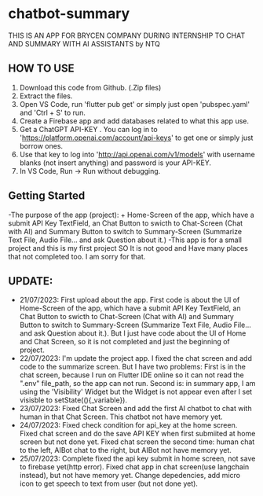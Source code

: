 # chatbot-summary

THIS IS AN APP FOR BRYCEN COMPANY DURING INTERNSHIP TO CHAT AND SUMMARY WITH AI ASSISTANTS by NTQ

## HOW TO USE 
1. Download this code from Github. (.Zip files)
2. Extract the files.
3. Open VS Code, run 'flutter pub get' or simply just open 'pubspec.yaml' and 'Ctrl + S' to run.
4. Create a Firebase app and add databases related to what this app use.
5. Get a ChatGPT API-KEY . You can log in to 'https://platform.openai.com/account/api-keys' to get one or simply just borrow ones.
6. Use that key to log into 'http://api.openai.com/v1/models' with username blanks (not insert anything) and password is your API-KEY.
7. In VS Code, Run -> Run without debugging.

## Getting Started

-The purpose of the app (project):
    + Home-Screen of the app, which have a submit API Key TextField, an Chat Button to swicth to Chat-Screen (Chat with AI) and Summary Button to switch to Summary-Screen (Summarize Text File, Audio File... and ask Question about it.)
-This app is for a small project and this is my first project SO It is not good and Have many places that not completed too. I am sorry for that. 

## UPDATE:
- 21/07/2023: First upload about the app. First code is about the UI of Home-Screen of the app, which have a submit API Key TextField, an Chat Button to swicth to Chat-Screen (Chat with AI) and Summary Button to switch to Summary-Screen (Summarize Text File, Audio File... and ask Question about it.). But I just have code about the UI of Home and Chat Screen, so it is not completed and just the beginning of project.
- 22/07/2023: I'm  update the project app. I fixed the chat screen and add code to the summarize screen. But I have two problems: First is in the chat screen, because I run on Flutter IDE online so it can not read the ".env" file_path, so the app can not run. Second is: in summary app, I am using the 'Visibility' Widget but the Widget is not appear even after I set visisble to setState((){_variable}).
- 23/07/2023: Fixed Chat Screen and add the first AI chatbot to chat with human in that Chat Screen. This chatbot not have memory yet.
- 24/07/2023: Fixed check condition for api_key at the home screen. Fixed chat screen and do the save API KEY when first submiited at home screen but not done yet. Fixed chat screen the second time: human chat to the left, AIBot chat to the right, but AIBot not have memory yet.
- 25/07/2023: Complete fixed the api key submit in home screen, not save to firebase yet(http error). Fixed chat app in chat screen(use langchain instead), but not have memory yet. Change depedencies, add micro icon to get speech to text from user (but not done yet).